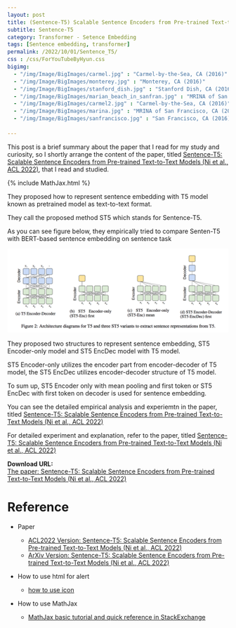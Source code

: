 ```yaml
---
layout: post
title: (Sentence-T5) Scalable Sentence Encoders from Pre-trained Text-to-Text Models
subtitle: Sentence-T5
category: Transformer - Setence Embedding
tags: [Sentence embedding, transformer]
permalink: /2022/10/01/Sentence_T5/
css : /css/ForYouTubeByHyun.css
bigimg: 
  - "/img/Image/BigImages/carmel.jpg" : "Carmel-by-the-Sea, CA (2016)"
  - "/img/Image/BigImages/monterey.jpg" : "Monterey, CA (2016)"
  - "/img/Image/BigImages/stanford_dish.jpg" : "Stanford Dish, CA (2016)"
  - "/img/Image/BigImages/marian_beach_in_sanfran.jpg" : "MRINA of San Francisco, CA (2016)"
  - "/img/Image/BigImages/carmel2.jpg" : "Carmel-by-the-Sea, CA (2016)"
  - "/img/Image/BigImages/marina.jpg" : "MRINA of San Francisco, CA (2016)"
  - "/img/Image/BigImages/sanfrancisco.jpg" : "San Francisco, CA (2016)"
  
---
```


This post is a brief summary about the paper that I read for my study and curiosity, so I shortly arrange the content of the paper, titled [Sentence-T5: Scalable Sentence Encoders from Pre-trained Text-to-Text Models (Ni et al., ACL 2022)](https://aclanthology.org/2022.findings-acl.146/), that I read and studied. 

{% include MathJax.html %}

They proposed how to represent sentence embedding with T5 model known as pretrained model as text-to-text format. 

They call the proposed method ST5 which stands for Sentence-T5.

As you can see figure below, they empirically tried to compare Senten-T5 with BERT-based sentence embedding on sentence task

![Ni et al. ACL 2022](/img/Image/NaturalLanguageProcessing/Papers/Sentence_Embedding/2022-10-01-Sentence_T5/Sentence_T5.png)

They proposed two structures to represent sentence embedding, ST5 Encoder-only model and ST5 EncDec model with T5 model. 

ST5 Encoder-only utilizes the encoder part from encoder-decoder of T5 model, the ST5 EncDec utilizes encoder-decoder structure of T5 model.

To sum up, ST5 Encoder only with mean pooling and first token or ST5 EncDec with first token on decoder is used for sentence embedding.  

You can see the detailed empirical analysis and experiemtn in the paper, titled [Sentence-T5: Scalable Sentence Encoders from Pre-trained Text-to-Text Models (Ni et al., ACL 2022)](https://aclanthology.org/2022.findings-acl.146/)

For detailed experiment and explanation, refer to the paper, titled [Sentence-T5: Scalable Sentence Encoders from Pre-trained Text-to-Text Models (Ni et al., ACL 2022)](https://aclanthology.org/2022.findings-acl.146/)

<div class="alert alert-success" role="alert"><i class="fa fa-paperclip fa-lg"></i> <b>Download URL: </b><br>
  <a href="https://aclanthology.org/2022.findings-acl.146/">The paper: Sentence-T5: Scalable Sentence Encoders from Pre-trained Text-to-Text Models (Ni et al., ACL 2022)</a>
</div>

# Reference 

- Paper 
  - [ACL2022 Version: Sentence-T5: Scalable Sentence Encoders from Pre-trained Text-to-Text Models (Ni et al., ACL 2022)](https://aclanthology.org/2022.findings-acl.146/)
  - [ArXiv Version: Sentence-T5: Scalable Sentence Encoders from Pre-trained Text-to-Text Models (Ni et al., ACL 2022)](https://arxiv.org/abs/2108.08877)
  
- How to use html for alert
  - [how to use icon](http://idratherbewriting.com/documentation-theme-jekyll/mydoc_icons.html)
 
- How to use MathJax 
  - [MathJax basic tutorial and quick reference in StackExchange](https://math.meta.stackexchange.com/questions/5020/mathjax-basic-tutorial-and-quick-reference)
